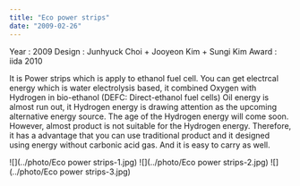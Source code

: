 ```yaml
---
title: "Eco power strips"
date: "2009-02-26"
---
```


Year : 2009 
Design : Junhyuck Choi + Jooyeon Kim + Sungi Kim 
Award : iida 2010

It is Power strips which is apply to ethanol fuel cell. You can get electrcal energy which is water electrolysis based, it combined Oxygen with Hydrogen in bio-ethanol (DEFC: Direct-ethanol fuel cells) Oil energy is almost run out, it Hydrogen energy is drawing attention as the upcoming alternative energy source. The age of the Hydrogen energy will come soon. However, almost product is not suitable for the Hydrogen energy. Therefore, it has a advantage that you can use traditional product and it designed using energy without carbonic acid gas. And it is easy to carry as well.

![](../photo/Eco power strips-1.jpg)
![](../photo/Eco power strips-2.jpg)
![](../photo/Eco power strips-3.jpg)
